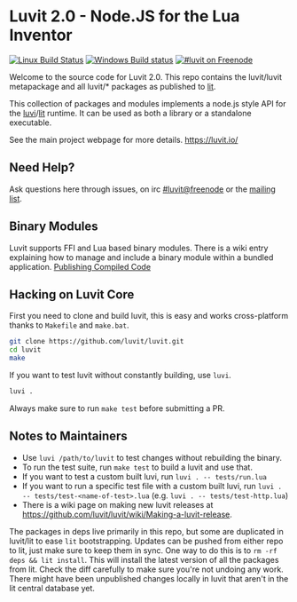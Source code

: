 # Luvit 2.0 - Node.JS for the Lua Inventor

[![Linux Build Status](https://travis-ci.org/n1tehawk/luvit.svg?branch=nitehawk)](https://travis-ci.org/n1tehawk/luvit)
[![Windows Build status](https://ci.appveyor.com/api/projects/status/72ccr146fm51k7up/branch/master?svg=true)](https://ci.appveyor.com/project/racker-buildbot/luvit/branch/master)
[![#luvit on Freenode](https://img.shields.io/Freenode/%23luvit.png)](https://webchat.freenode.net/?channels=luvit)


Welcome to the source code for Luvit 2.0.  This repo contains the luvit/luvit metapackage and all luvit/* packages as published to [lit][].

This collection of packages and modules implements a node.js style API for the [luvi][]/[lit][] runtime.  It can be used as both a library or a standalone executable.

See the main project webpage for more details. <https://luvit.io/>

## Need Help?

Ask questions here through issues, on irc [#luvit@freenode](irc://chat.freenode.net/luvit) or the [mailing list](https://groups.google.com/forum/#!forum/luvit).

## Binary Modules

Luvit supports FFI and Lua based binary modules. There is a wiki entry
explaining how to manage and include a binary module within a bundled
application. [Publishing Compiled Code][]

## Hacking on Luvit Core

First you need to clone and build luvit, this is easy and works cross-platform thanks to `Makefile` and `make.bat`.

```sh
git clone https://github.com/luvit/luvit.git
cd luvit
make
```

If you want to test luvit without constantly building, use `luvi`.

```sh
luvi . 
```

Always make sure to run `make test` before submitting a PR.

## Notes to Maintainers

 - Use `luvi /path/to/luvit` to test changes without rebuilding the binary.
 - To run the test suite, run `make test` to build a luvit and use that.
 - If you want to test a custom built luvi, run `luvi . -- tests/run.lua`
 - If you want to run a specific test file with a custom built luvi, run `luvi . -- tests/test-<name-of-test>.lua` (e.g. `luvi . -- tests/test-http.lua`)
 - There is a wiki page on making new luvit releases at <https://github.com/luvit/luvit/wiki/Making-a-luvit-release>.

The packages in deps live primarily in this repo, but some are duplicated in
luvit/lit to ease `lit` bootstrapping.  Updates can be pushed from either repo
to lit, just make sure to keep them in sync.  One way to do this is to `rm -rf
deps && lit install`.  This will install the latest version of all the
packages from lit.  Check the diff carefully to make sure you're not undoing
any work.  There might have been unpublished changes locally in luvit that
aren't in the lit central database yet.

[Publishing Compiled Code]: https://github.com/luvit/lit/wiki/Publishing-Compiled-Code
[lit]: https://github.com/luvit/lit/
[luvi]: https://github.com/luvit/luvi/
